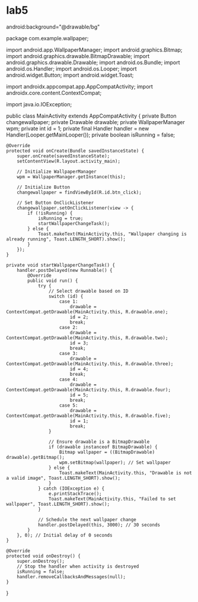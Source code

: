 # lab5
android:background="@drawable/bg"


<uses-permission android:name="android.permission.SET_WALLPAPER"/>



package com.example.wallpaper;

import android.app.WallpaperManager;
import android.graphics.Bitmap;
import android.graphics.drawable.BitmapDrawable;
import android.graphics.drawable.Drawable;
import android.os.Bundle;
import android.os.Handler;
import android.os.Looper;
import android.widget.Button;
import android.widget.Toast;

import androidx.appcompat.app.AppCompatActivity;
import androidx.core.content.ContextCompat;

import java.io.IOException;

public class MainActivity extends AppCompatActivity {
    private Button changewallpaper;
    private Drawable drawable;
    private WallpaperManager wpm;
    private int id = 1;
    private final Handler handler = new Handler(Looper.getMainLooper());
    private boolean isRunning = false;

    @Override
    protected void onCreate(Bundle savedInstanceState) {
        super.onCreate(savedInstanceState);
        setContentView(R.layout.activity_main);

        // Initialize WallpaperManager
        wpm = WallpaperManager.getInstance(this);

        // Initialize Button
        changewallpaper = findViewById(R.id.btn_click);

        // Set Button OnClickListener
        changewallpaper.setOnClickListener(view -> {
            if (!isRunning) {
                isRunning = true;
                startWallpaperChangeTask();
            } else {
                Toast.makeText(MainActivity.this, "Wallpaper changing is already running", Toast.LENGTH_SHORT).show();
            }
        });
    }

    private void startWallpaperChangeTask() {
        handler.postDelayed(new Runnable() {
            @Override
            public void run() {
                try {
                    // Select drawable based on ID
                    switch (id) {
                        case 1:
                            drawable = ContextCompat.getDrawable(MainActivity.this, R.drawable.one);
                            id = 2;
                            break;
                        case 2:
                            drawable = ContextCompat.getDrawable(MainActivity.this, R.drawable.two);
                            id = 3;
                            break;
                        case 3:
                            drawable = ContextCompat.getDrawable(MainActivity.this, R.drawable.three);
                            id = 4;
                            break;
                        case 4:
                            drawable = ContextCompat.getDrawable(MainActivity.this, R.drawable.four);
                            id = 5;
                            break;
                        case 5:
                            drawable = ContextCompat.getDrawable(MainActivity.this, R.drawable.five);
                            id = 1;
                            break;
                    }

                    // Ensure drawable is a BitmapDrawable
                    if (drawable instanceof BitmapDrawable) {
                        Bitmap wallpaper = ((BitmapDrawable) drawable).getBitmap();
                        wpm.setBitmap(wallpaper); // Set wallpaper
                    } else {
                        Toast.makeText(MainActivity.this, "Drawable is not a valid image", Toast.LENGTH_SHORT).show();
                    }
                } catch (IOException e) {
                    e.printStackTrace();
                    Toast.makeText(MainActivity.this, "Failed to set wallpaper", Toast.LENGTH_SHORT).show();
                }

                // Schedule the next wallpaper change
                handler.postDelayed(this, 3000); // 30 seconds
            }
        }, 0); // Initial delay of 0 seconds
    }

    @Override
    protected void onDestroy() {
        super.onDestroy();
        // Stop the handler when activity is destroyed
        isRunning = false;
        handler.removeCallbacksAndMessages(null);
    }
}
